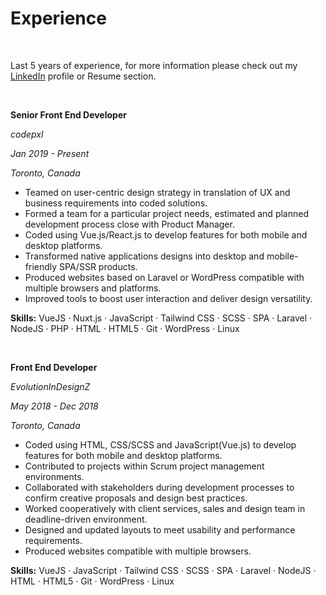 # Experience

<br />

Last 5 years of experience, for more information please check out my [LinkedIn](https://www.linkedin.com/in/slava-trofimov-a1b919128/) profile or Resume section.

<br />

**Senior Front End Developer**

_codepxl_

_Jan 2019 - Present_

_Toronto, Canada_

- Teamed on user-centric design strategy in translation of UX and business requirements into coded solutions.
- Formed a team for a particular project needs, estimated and planned development process close with Product Manager.
- Coded using Vue.js/React.js to develop features for both mobile and desktop platforms.
- Transformed native applications designs into desktop and mobile-friendly SPA/SSR products.
- Produced websites based on Laravel or WordPress compatible with multiple browsers and platforms.
- Improved tools to boost user interaction and deliver design versatility.

**Skills:** VueJS · Nuxt.js · JavaScript · Tailwind CSS · SCSS · SPA · Laravel · NodeJS · PHP · HTML · HTML5 · Git · WordPress · Linux

<br/>

**Front End Developer**

_EvolutionInDesignZ_

_May 2018 - Dec 2018_

_Toronto, Canada_

- Coded using HTML, CSS/SCSS and JavaScript(Vue.js) to develop features for both mobile and desktop platforms.
- Contributed to projects within Scrum project management environments.
- Collaborated with stakeholders during development processes to confirm creative proposals and design best practices.
- Worked cooperatively with client services, sales and design team in deadline-driven environment.
- Designed and updated layouts to meet usability and performance requirements.
- Produced websites compatible with multiple browsers.

**Skills:** VueJS · JavaScript · Tailwind CSS · SCSS · SPA · Laravel · NodeJS · HTML · HTML5 · Git · WordPress · Linux
